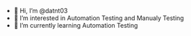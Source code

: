 - 👋 Hi, I’m @datnt03
- 👀 I’m interested in Automation Testing and Manualy Testing
- 🌱 I’m currently learning Automation Testing

<!---
datnt03/datnt03 is a ✨ special ✨ repository because its `README.md` (this file) appears on your GitHub profile.
You can click the Preview link to take a look at your changes.
--->
